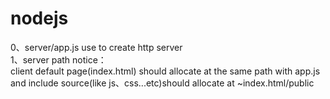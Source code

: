nodejs
======
0、server/app.js use to create http server 	
1、server path notice：	
   client default page(index.html) should allocate at the same path with app.js 	
   and include source(like js、css...etc)should allocate at  ~index.html/public  	
